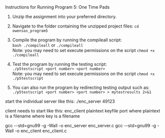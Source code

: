 Instructions for Running Program 5: One Time Pads

1. Unzip the assignment into your preferred directory.      

2. Navigate to the folder containing the unzipped project files: `cd owensas_program5`           

3. Compile the program by running the compileall script:         
    `bash ./compileall` or `./compileall`         
Note: you may need to set execute permissions on the script `chmod +x ./compileall`       

4. Test the program by running the testing script:       
    `./p5testscript <port number> <port number>`       
Note: you may need to set execute permissions on the script `chmod +x ./p5testscript`       

5. You can also run the program by redirecting testing output such as:
    `./p5testscript <port number> <port number> > mytestresults 2>&1`         


start the individual server like this:
./enc_server 49123

client needs to start like this:
enc_client plaintext keyfile port
where plaintext is a filename
where key is a filename


gcc --std=gnu99 -g -Wall -o enc_server enc_server.c
gcc --std=gnu99 -g -Wall -o enc_client enc_client.c